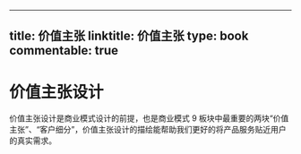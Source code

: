 
---
title: 价值主张
linktitle: 价值主张
type: book
commentable: true
---

# 价值主张设计

价值主张设计是商业模式设计的前提，也是商业模式 9 板块中最重要的两块“价值主张”、“客户细分”，价值主张设计的描绘能帮助我们更好的将产品服务贴近用户的真实需求。

    